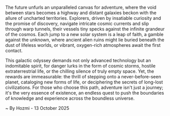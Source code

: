 
The future unfurls an unparalleled canvas for adventure, where the void between stars becomes a highway and distant galaxies beckon with the allure of uncharted territories. Explorers, driven by insatiable curiosity and the promise of discovery, navigate intricate cosmic currents and slip through warp tunnels, their vessels tiny specks against the infinite grandeur of the cosmos. Each jump to a new solar system is a leap of faith, a gamble against the unknown, where ancient alien ruins might lie buried beneath the dust of lifeless worlds, or vibrant, oxygen-rich atmospheres await the first contact.

This galactic odyssey demands not only advanced technology but an indomitable spirit, for danger lurks in the form of cosmic storms, hostile extraterrestrial life, or the chilling silence of truly empty space. Yet, the rewards are immeasurable: the thrill of stepping onto a never-before-seen planet, cataloging new forms of life, or deciphering the secrets of long-lost civilizations. For those who choose this path, adventure isn't just a journey; it's the very essence of existence, an endless quest to push the boundaries of knowledge and experience across the boundless universe.

~ By Hozmi - 13 October 2025
